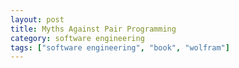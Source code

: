 ```yaml
---
layout: post
title: Myths Against Pair Programming
category: software engineering
tags: ["software engineering", "book", "wolfram"]
---
```

